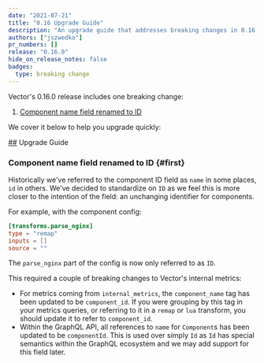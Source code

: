 ```yaml
---
date: "2021-07-21"
title: "0.16 Upgrade Guide"
description: "An upgrade guide that addresses breaking changes in 0.16.0"
authors: ["jszwedko"]
pr_numbers: []
release: "0.16.0"
hide_on_release_notes: false
badges:
  type: breaking change
---
```


Vector's 0.16.0 release includes one breaking change:

1. [Component name field renamed to ID](#first)

We cover it below to help you upgrade quickly:

[##](##) Upgrade Guide

### Component name field renamed to ID {#first}

Historically we've referred to the component ID field as `name` in some places, `id` in others. We've decided to
standardize on `ID` as we feel this is more closer to the intention of the field: an unchanging identifier for
components.

For example, with the component config:

```toml
[transforms.parse_nginx]
type = "remap"
inputs = []
source = ""
```

The `parse_nginx` part of the config is now only referred to as `ID`.

This required a couple of breaking changes to Vector's internal metrics:

* For metrics coming from `internal_metrics`, the `component_name` tag has been updated to be `component_id`. If you
  were grouping by this tag in your metrics queries, or referring to it in a `remap` or `lua` transform, you should
  update it to refer to `component_id`.
* Within the GraphQL API, all references to `name` for `Component`s has been updated to be `componentId`. This is used
  over simply `Id` as `Id` has special semantics within the GraphQL ecosystem and we may add support for this field
  later.

